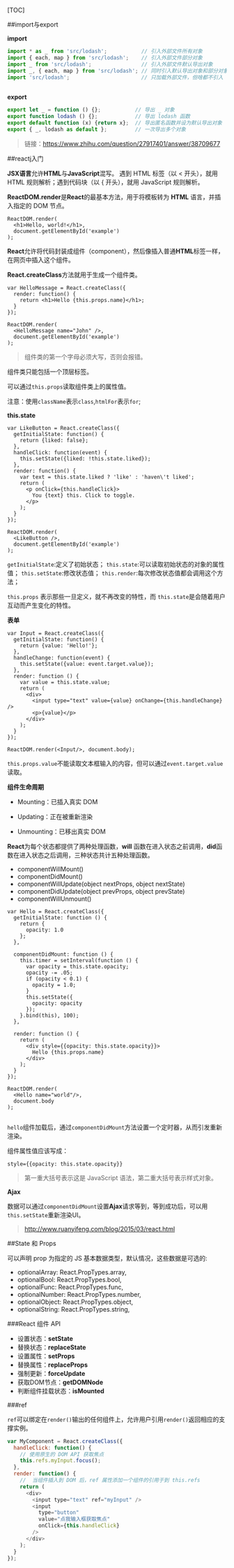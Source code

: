 [TOC]

##import与export

**import**

```js
import * as _ from 'src/lodash';           // 引入外部文件所有对象
import { each, map } from 'src/lodash';    // 引入外部文件部分对象
import _ from 'src/lodash';                // 引入外部文件默认导出对象
import _, { each, map } from 'src/lodash'; // 同时引入默认导出对象和部分对象
import 'src/lodash';                       // 只加载外部文件，但啥都不引入
 
```

**export**

```js
export let _ = function () {};           // 导出 _ 对象
export function lodash () {};            // 导出 lodash 函数
export default function (x) {return x};  // 导出匿名函数并设为默认导出对象
export { _, lodash as default };         // 一次导出多个对象

```

>链接：https://www.zhihu.com/question/27917401/answer/38709677


##reactj入门

**JSX语言**允许**HTML**与**JavaScript**混写。
遇到 HTML 标签（以 < 开头），就用 HTML 规则解析；遇到代码块（以 \{ 开头），就用 JavaScript 规则解析。

**ReactDOM.render**是**React**的最基本方法，用于将模板转为 **HTML** 语言，并插入指定的 DOM 节点。


```
ReactDOM.render(
  <h1>Hello, world!</h1>,
  document.getElementById('example')
);
```

**React**允许将代码封装成组件（component），然后像插入普通**HTML**标签一样，在网页中插入这个组件。

**React.createClass**方法就用于生成一个组件类。

```
var HelloMessage = React.createClass({
  render: function() {
    return <h1>Hello {this.props.name}</h1>;
  }
});

ReactDOM.render(
  <HelloMessage name="John" />,
  document.getElementById('example')
);
```

>组件类的第一个字母必须大写，否则会报错。

组件类只能包括一个顶层标签。

可以通过`this.props`读取组件类上的属性值。

注意：使用`className`表示`class`,`htmlFor`表示`for`;


**this.state**

```
var LikeButton = React.createClass({
  getInitialState: function() {
    return {liked: false};
  },
  handleClick: function(event) {
    this.setState({liked: !this.state.liked});
  },
  render: function() {
    var text = this.state.liked ? 'like' : 'haven\'t liked';
    return (
      <p onClick={this.handleClick}>
        You {text} this. Click to toggle.
      </p>
    );
  }
});

ReactDOM.render(
  <LikeButton />,
  document.getElementById('example')
);
```

`getInitialState`:定义了初始状态；
`this.state`:可以读取初始状态的对象的属性值；
`this.setState`:修改状态值；
`this.render`:每次修改状态值都会调用这个方法；


`this.props` 表示那些一旦定义，就不再改变的特性，而 `this.state`是会随着用户互动而产生变化的特性。


**表单**

``` 
var Input = React.createClass({
  getInitialState: function() {
    return {value: 'Hello!'};
  },
  handleChange: function(event) {
    this.setState({value: event.target.value});
  },
  render: function () {
    var value = this.state.value;
    return (
      <div>
        <input type="text" value={value} onChange={this.handleChange} />
        <p>{value}</p>
      </div>
    );
  }
});

ReactDOM.render(<Input/>, document.body);
```

`this.props.value`不能读取文本框输入的内容，但可以通过`event.target.value`读取。 


**组件生命周期**

 - Mounting：已插入真实 DOM

 - Updating：正在被重新渲染

 - Unmounting：已移出真实 DOM

**React**为每个状态都提供了两种处理函数，**will** 函数在进入状态之前调用，**did**函数在进入状态之后调用，三种状态共计五种处理函数。

 - componentWillMount()
 - componentDidMount()
 - componentWillUpdate(object nextProps, object nextState)
 - componentDidUpdate(object prevProps, object prevState)
 - componentWillUnmount()


```
var Hello = React.createClass({
  getInitialState: function () {
    return {
      opacity: 1.0
    };
  },

  componentDidMount: function () {
    this.timer = setInterval(function () {
      var opacity = this.state.opacity;
      opacity -= .05;
      if (opacity < 0.1) {
        opacity = 1.0;
      }
      this.setState({
        opacity: opacity
      });
    }.bind(this), 100);
  },

  render: function () {
    return (
      <div style={{opacity: this.state.opacity}}>
        Hello {this.props.name}
      </div>
    );
  }
});

ReactDOM.render(
  <Hello name="world"/>,
  document.body
);
 
```

`hello`组件加载后，通过`componentDidMount`方法设置一个定时器，从而引发重新渲染。

组件属性值应该写成：

```
style={{opacity: this.state.opacity}}
```

>第一重大括号表示这是 JavaScript 语法，第二重大括号表示样式对象。

**Ajax**

数据可以通过`componentDidMount`设置**Ajax**请求等到，等到成功后，可以用`this.setState`重新渲染UI。

>http://www.ruanyifeng.com/blog/2015/03/react.html

##State 和 Props

可以声明 prop 为指定的 JS 基本数据类型，默认情况，这些数据是可选的:

 - optionalArray: React.PropTypes.array,
 - optionalBool: React.PropTypes.bool,
 - optionalFunc: React.PropTypes.func,
 - optionalNumber: React.PropTypes.number,
 - optionalObject: React.PropTypes.object,
 - optionalString: React.PropTypes.string,

###React 组件 API

 - 设置状态：**setState**
 - 替换状态：**replaceState**
 - 设置属性：**setProps**
 - 替换属性：**replaceProps**
 - 强制更新：**forceUpdate**
 - 获取DOM节点：**getDOMNode**
 - 判断组件挂载状态：**isMounted**

###ref

`ref`可以绑定在`render()`输出的任何组件上，允许用户引用`render()`返回相应的支撑实例。

```js
var MyComponent = React.createClass({
  handleClick: function() {
    // 使用原生的 DOM API 获取焦点
    this.refs.myInput.focus();
  },
  render: function() {
    //  当组件插入到 DOM 后，ref 属性添加一个组件的引用于到 this.refs
    return (
      <div>
        <input type="text" ref="myInput" />
        <input
          type="button"
          value="点我输入框获取焦点"
          onClick={this.handleClick}
        />
      </div>
    );
  }
});
```






